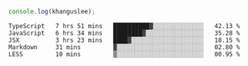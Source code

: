 ```js
console.log(khanguslee);
```

<!--START_SECTION:waka-->
```text
TypeScript   7 hrs 51 mins   ██████████▓░░░░░░░░░░░░░░   42.13 % 
JavaScript   6 hrs 34 mins   ████████▓░░░░░░░░░░░░░░░░   35.28 % 
JSX          3 hrs 23 mins   ████▓░░░░░░░░░░░░░░░░░░░░   18.15 % 
Markdown     31 mins         ▓░░░░░░░░░░░░░░░░░░░░░░░░   02.80 % 
LESS         10 mins         ▒░░░░░░░░░░░░░░░░░░░░░░░░   00.95 % 
```
<!--END_SECTION:waka-->

<!--
**khanguslee/khanguslee** is a ✨ _special_ ✨ repository because its `README.md` (this file) appears on your GitHub profile.

Here are some ideas to get you started:

- 🔭 I’m currently working on ...
- 🌱 I’m currently learning ...
- 👯 I’m looking to collaborate on ...
- 🤔 I’m looking for help with ...
- 💬 Ask me about ...
- 📫 How to reach me: ...
- 😄 Pronouns: ...
- ⚡ Fun fact: ...
-->
